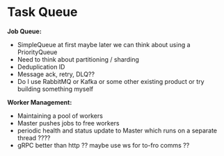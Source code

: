 # Task Queue



**Job Queue:**

- SimpleQueue at first maybe later we can think about using a PriorityQueue
- Need to think about partitioning / sharding
- Deduplication ID
- Message ack, retry, DLQ??
- Do I use RabbitMQ or Kafka or some other existing product or try building something myself




**Worker Management:**

- Maintaining a pool of workers
- Master pushes jobs to free workers
- periodic health and status update to Master which  runs on a separate thread ????
- gRPC better than http ?? maybe use ws for to-fro comms ??






